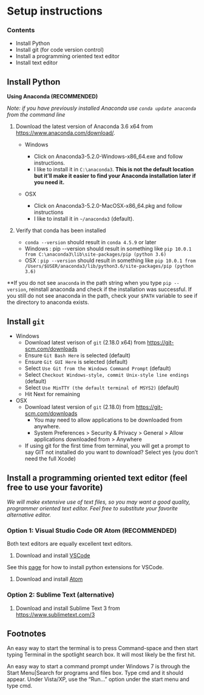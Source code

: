 # Setup instructions

### Contents

- Install Python
- Install git (for code version control)
- Install a programming oriented text editor
- Install text editor

## Install Python

**Using Anaconda (RECOMMENDED)**

_Note: if you have previously installed Anaconda use `conda update anaconda` from the command line_

1. Download the latest version of Anaconda 3.6 x64 from <https://www.anaconda.com/download/>.
    * Windows
        * Click on Anaconda3-5.2.0-Windows-x86_64.exe and follow instructions.
        * I like to install it in `C:\anaconda3`. **This is not the default location but it'll make it easier to find your Anaconda installation later if you need it.**

    * OSX
        * Click on Anaconda3-5.2.0-MacOSX-x86_64.pkg and follow instructions
        * I like to install it in `~/anaconda3` (default).

2. Verify that conda has been installed
    * `conda --version` should result in `conda 4.5.9` or later
    * Windows : pip --version should result in something like `pip 10.0.1 from C:\anaconda3\lib\site-packages/pip (python 3.6)`
    * OSX : `pip --version` should result in something like `pip 10.0.1 from /Users/$USER/anaconda3/lib/python3.6/site-packages/pip (python 3.6)`

**If you do not see `anaconda` in the path string when you type `pip --version`, reinstall anaconda and check if the installation was successful. If you still do not see anaconda in the path, check your `$PATH` variable to see if the directory to anaconda exists.

## Install `git`

* Windows
    * Download latest verison of `git` (2.18.0 x64) from <https://git-scm.com/downloads>
    * Ensure `Git Bash Here` is selected (default)
    * Ensure `Git GUI Here` is selected (default)
    * Select `Use Git from the Windows Command Prompt` (default)
    * Select `Checkout Windows-style, commit Unix-style line endings` (default)
    * Select `Use MinTTY (the default terminal of MSYS2)` (default)
    * Hit Next for remaining
* OSX
    * Download latest version of `git` (2.18.0) from <https://git-scm.com/downloads>
        - You may need to allow applications to be downloaded from anywhere.
        * System Preferences > Security & Privacy > General > Allow applications downloaded from > Anywhere
    * If using git for the first time from terminal, you will get a prompt to say GIT not installed do you want to download? Select yes (you don’t need the full Xcode)

## Install a programming oriented text editor (feel free to use your favorite)

*We will make extensive use of text files, so you may want a good quality, programmer oriented text editor. Feel free to substitute your favorite alternative editor.*

### Option 1: Visual Studio Code OR Atom (RECOMMENDED)

Both text editors are equally excellent text editors.

1. Download and install [VSCode](https://code.visualstudio.com/)

See this [page](https://code.visualstudio.com/docs/languages/python) for how to install python extensions for VSCode.

1. Download and install [Atom](https://atom.io/)

### Option 2: Sublime Text (alternative)

1.  Download and install Sublime Text 3 from <https://www.sublimetext.com/3>


Footnotes
---------

An easy way to start the terminal is to press Command-space and then start typing Terminal in the spotlight search box. It will most likely be the first hit.

An easy way to start a command prompt under Windows 7 is through the Start Menu|Search for programs and files box. Type cmd and it should appear. Under Vista/XP, use the “Run…” option under the start menu and type cmd.

